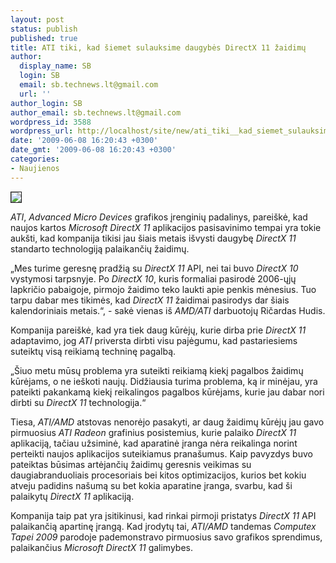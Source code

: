 ```yaml
---
layout: post
status: publish
published: true
title: ATI tiki, kad šiemet sulauksime daugybės DirectX 11 žaidimų
author:
  display_name: SB
  login: SB
  email: sb.technews.lt@gmail.com
  url: ''
author_login: SB
author_email: sb.technews.lt@gmail.com
wordpress_id: 3588
wordpress_url: http://localhost/site/new/ati_tiki__kad_siemet_sulauksime_daugybes_directx_11_zaidimu/
date: '2009-06-08 16:20:43 +0300'
date_gmt: '2009-06-08 16:20:43 +0300'
categories:
- Naujienos
---
```

<div class="imgright"><img src="http://tbn0.google.com/images?q=tbn:-X9QRCK7LgykjM:http://www.purepc.pl/files/Image/Loga_firm/directx_logo.jpg" border="1" /></div>
<p><i>ATI</i>, <i>Advanced Micro Devices</i> grafikos įrenginių padalinys, pareiškė, kad naujos kartos <i>Microsoft DirectX 11</i> aplikacijos pasisavinimo tempai yra tokie aukšti, kad kompanija tikisi jau šiais metais išvysti daugybę <i>DirectX 11</i> standarto technologiją palaikančių žaidimų. </p>
<p>„Mes turime geresnę pradžią su <i>DirectX 11</i> API, nei tai buvo <i>DirectX 10</i> vystymosi tarpsnyje. Po <i>DirectX 10</i>, kuris formaliai pasirodė 2006-ųjų lapkričio pabaigoje, pirmojo žaidimo teko laukti apie penkis mėnesius. Tuo tarpu dabar mes tikimės, kad <i>DirectX 11</i> žaidimai pasirodys dar šiais kalendoriniais metais.“, - sakė vienas iš <i>AMD/ATI</i> darbuotojų Ričardas Hudis.</p>
<p>Kompanija pareiškė, kad yra tiek daug kūrėjų, kurie dirba prie <i>DirectX 11</i> adaptavimo, jog <i>ATI</i> priversta dirbti visu pajėgumu, kad pastariesiems suteiktų visą reikiamą techninę pagalbą.</p>
<p>„Šiuo metu mūsų problema yra suteikti reikiamą kiekį pagalbos žaidimų kūrėjams, o ne ieškoti naujų. Didžiausia turima problema, ką ir minėjau, yra pateikti pakankamą kiekį reikalingos pagalbos kūrėjams, kurie jau dabar nori dirbti su <i>DirectX 11</i> technologija.“</p>
<p>Tiesa, <i>ATI/AMD</i> atstovas nenorėjo pasakyti, ar daug žaidimų kūrėjų jau gavo pirmuosius <i>ATI Radeon</i> grafinius posistemius, kurie palaiko <i>DirectX 11</i> aplikaciją, tačiau užsiminė, kad aparatinė įranga nėra reikalinga norint perteikti naujos aplikacijos suteikiamus pranašumus. Kaip pavyzdys buvo pateiktas būsimas artėjančių žaidimų geresnis veikimas su daugiabranduoliais procesoriais bei kitos optimizacijos, kurios bet kokiu atveju padidins našumą su bet kokia aparatine įranga, svarbu, kad ši palaikytų <i>DirectX 11</i> aplikaciją.</p>
<p>Kompanija taip pat yra įsitikinusi, kad rinkai pirmoji pristatys <i>DirectX 11</i> API palaikančią apartinę įrangą. Kad įrodytų tai, <i>ATI/AMD</i> tandemas <i>Computex Tapei 2009</i> parodoje pademonstravo pirmuosius savo grafikos sprendimus, palaikančius <i>Microsoft DirectX 11</i> galimybes.</p>
